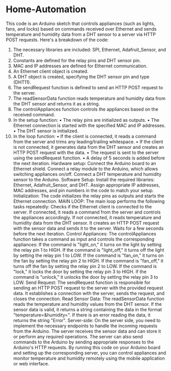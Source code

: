# Home-Automation
This code is an Arduino sketch that controls appliances (such as lights, fans, and locks) based on commands received over Ethernet and sends temperature and humidity data from a DHT sensor to a server via HTTP POST requests. Here's a breakdown of the code:
1.	The necessary libraries are included: SPI, Ethernet, Adafruit_Sensor, and DHT.
2.	Constants are defined for the relay pins and DHT sensor pin.
3.	MAC and IP addresses are defined for Ethernet communication.
4.	An Ethernet client object is created.
5.	A DHT object is created, specifying the DHT sensor pin and type (DHT11).
6.	The sendRequest function is defined to send an HTTP POST request to the server.
7.	The readSensorData function reads temperature and humidity data from the DHT sensor and returns it as a string.
8.	The controlAppliances function controls the appliances based on the received command.
9.	In the setup function:
•	The relay pins are initialized as outputs.
•	The Ethernet connection is started with the specified MAC and IP addresses.
•	The DHT sensor is initialized.
10.	In the loop function:
•	If the client is connected, it reads a command from the server and trims any leading/trailing whitespace.
•	If the client is not connected, it generates data from the DHT sensor and creates an HTTP POST request with the data.
•	The request is sent to the server using the sendRequest function.
•	A delay of 5 seconds is added before the next iteration.
Hardware setup:
Connect the Arduino board to an Ethernet shield.
Connect a relay module to the Arduino, which allows switching appliances on/off.
Connect a DHT temperature and humidity sensor to the Arduino.
Software Setup: Install the required libraries: Ethernet, Adafruit_Sensor, and DHT.
Assign appropriate IP addresses, MAC addresses, and pin numbers in the code to match your setup.
Initialization: The code initializes the relay pins as outputs and starts the Ethernet connection.
MAIN LOOP:  The main loop performs the following tasks repeatedly:
Checks if the Ethernet client is connected to the server.
If connected, it reads a command from the server and controls the appliances accordingly.
If not connected, it reads temperature and humidity data from the DHT sensor.
It creates an HTTP POST request with the sensor data and sends it to the server.
Waits for a few seconds before the next iteration.
Control Appliances: The controlAppliances function takes a command as input and controls the corresponding appliances:
If the command is "light_on," it turns on the light by setting the relay pin 1 to HIGH.
If the command is "light_off," it turns off the light by setting the relay pin 1 to LOW.
If the command is "fan_on," it turns on the fan by setting the relay pin 2 to HIGH.
If the command is "fan_off," it turns off the fan by setting the relay pin 2 to LOW.
If the command is "lock," it locks the door by setting the relay pin 3 to HIGH.
If the command is "unlock," it unlocks the door by setting the relay pin 3 to LOW.
Send Request: The sendRequest function is responsible for sending an HTTP POST request to the server with the provided request data. It establishes a connection with the server, sends the request, and closes the connection.
Read Sensor Data: The readSensorData function reads the temperature and humidity values from the DHT sensor. If the sensor data is valid, it returns a string containing the data in the format "temperature=<value>&humidity=<value>". If there is an error reading the data, it returns the string "Error".
Server-side: On the server side, you need to implement the necessary endpoints to handle the incoming requests from the Arduino.
The server receives the sensor data and can store it or perform any required operations.
The server can also send commands to the Arduino by sending appropriate responses to the Arduino's HTTP requests.
By running this code on your Arduino board and setting up the corresponding server, you can control appliances and monitor temperature and humidity remotely using the mobile application or web interface.

